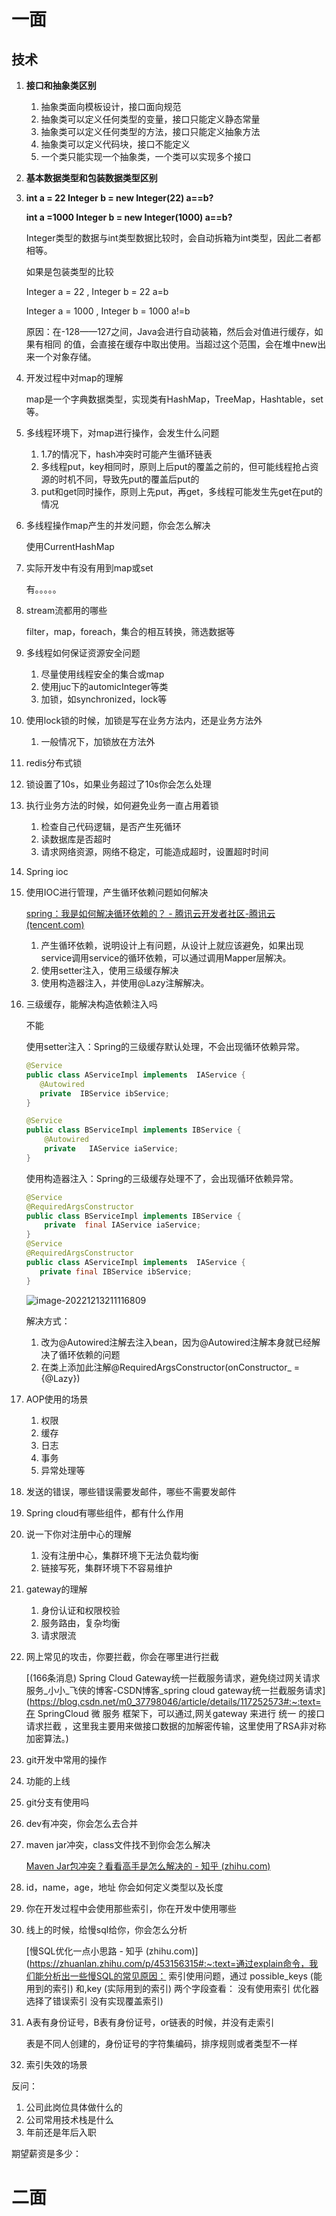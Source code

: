 # 一面

## 技术

1. **接口和抽象类区别**

   1. 抽象类面向模板设计，接口面向规范
   2. 抽象类可以定义任何类型的变量，接口只能定义静态常量
   3. 抽象类可以定义任何类型的方法，接口只能定义抽象方法
   4. 抽象类可以定义代码块，接口不能定义
   5. 一个类只能实现一个抽象类，一个类可以实现多个接口

2. **基本数据类型和包装数据类型区别**

3. **int a = 22   Integer b = new Integer(22)    a==b?**

   **int a =1000   Integer b = new Integer(1000)   a==b?**

   Integer类型的数据与int类型数据比较时，会自动拆箱为int类型，因此二者都相等。

   如果是包装类型的比较

   Integer a = 22  , Integer b = 22  a=b

   Integer a = 1000  , Integer b = 1000  a!=b

   原因：在-128——127之间，Java会进行自动装箱，然后会对值进行缓存，如果有相同 的值，会直接在缓存中取出使用。当超过这个范围，会在堆中new出来一个对象存储。

4. 开发过程中对map的理解

   map是一个字典数据类型，实现类有HashMap，TreeMap，Hashtable，set等。

5. 多线程环境下，对map进行操作，会发生什么问题

   1. 1.7的情况下，hash冲突时可能产生循环链表
   2. 多线程put，key相同时，原则上后put的覆盖之前的，但可能线程抢占资源的时机不同，导致先put的覆盖后put的
   3. put和get同时操作，原则上先put，再get，多线程可能发生先get在put的情况

6. 多线程操作map产生的并发问题，你会怎么解决

   使用CurrentHashMap

7. 实际开发中有没有用到map或set

   有。。。。。

8. stream流都用的哪些

   filter，map，foreach，集合的相互转换，筛选数据等

9. 多线程如何保证资源安全问题

   1. 尽量使用线程安全的集合或map
   2. 使用juc下的automicInteger等类
   3. 加锁，如synchronized，lock等

10. 使用lock锁的时候，加锁是写在业务方法内，还是业务方法外

    1. 一般情况下，加锁放在方法外

11. redis分布式锁

12. 锁设置了10s，如果业务超过了10s你会怎么处理

13. 执行业务方法的时候，如何避免业务一直占用着锁

    1. 检查自己代码逻辑，是否产生死循环
    2. 读数据库是否超时
    3. 请求网络资源，网络不稳定，可能造成超时，设置超时时间

14. Spring ioc

15. 使用IOC进行管理，产生循环依赖问题如何解决

    [spring：我是如何解决循环依赖的？ - 腾讯云开发者社区-腾讯云 (tencent.com)](https://cloud.tencent.com/developer/article/1769948)

    1. 产生循环依赖，说明设计上有问题，从设计上就应该避免，如果出现service调用service的循环依赖，可以通过调用Mapper层解决。
    2. 使用setter注入，使用三级缓存解决
    3. 使用构造器注入，并使用@Lazy注解解决。

16. 三级缓存，能解决构造依赖注入吗

    不能

    使用setter注入：Spring的三级缓存默认处理，不会出现循环依赖异常。

    ```java
    @Service
    public class AServiceImpl implements  IAService {
       @Autowired
       private  IBService ibService;
    }
    
    @Service
    public class BServiceImpl implements IBService {
    	@Autowired
        private   IAService iaService;
    }
    ```

    使用构造器注入：Spring的三级缓存处理不了，会出现循环依赖异常。

    ```java
    @Service
    @RequiredArgsConstructor
    public class BServiceImpl implements IBService {
        private  final IAService iaService;
    }
    @Service
    @RequiredArgsConstructor
    public class AServiceImpl implements  IAService {
       private final IBService ibService;
    }
    ```

    ![image-20221213211116809](https://mynotepicbed.oss-cn-beijing.aliyuncs.com/img/image-20221213211116809.png)

    解决方式：

    1. 改为@Autowired注解去注入bean，因为@Autowired注解本身就已经解决了循环依赖的问题
    2. 在类上添加此注解@RequiredArgsConstructor(onConstructor_ = {@Lazy})

17. AOP使用的场景

    1. 权限
    2. 缓存
    3. 日志
    4. 事务
    5. 异常处理等

18. 发送的错误，哪些错误需要发邮件，哪些不需要发邮件

19. Spring cloud有哪些组件，都有什么作用

20. 说一下你对注册中心的理解

    1. 没有注册中心，集群环境下无法负载均衡
    2. 链接写死，集群环境下不容易维护

21. gateway的理解

    1. 身份认证和权限校验
    2. 服务路由，复杂均衡
    3. 请求限流

22. 网上常见的攻击，你要拦截，你会在哪里进行拦截

    [(166条消息) Spring Cloud Gateway统一拦截服务请求，避免绕过网关请求服务_小小_飞侠的博客-CSDN博客_spring cloud gateway统一拦截服务请求](https://blog.csdn.net/m0_37798046/article/details/117252573#:~:text=在 SpringCloud 微 服务 框架下，可以通过,网关gateway 来进行 统一 的接口 请求拦截 ，这里我主要用来做接口数据的加解密传输，这里使用了RSA非对称加密算法。)

23. git开发中常用的操作

24. 功能的上线

25. git分支有使用吗

26. dev有冲突，你会怎么去合并

27. maven  jar冲突，class文件找不到你会怎么解决 

    [Maven Jar包冲突？看看高手是怎么解决的 - 知乎 (zhihu.com)](https://zhuanlan.zhihu.com/p/417419703)

28. id，name，age，地址  你会如何定义类型以及长度

29. 你在开发过程中会使用那些索引，你在开发中使用哪些

30. 线上的时候，给慢sql给你，你会怎么分析

    [慢SQL优化一点小思路 - 知乎 (zhihu.com)](https://zhuanlan.zhihu.com/p/453156315#:~:text=通过explain命令，我们能分析出一些慢SQL的常见原因： 索引使用问题，通过 possible_keys (能用到的索引) 和,key (实际用到的索引) 两个字段查看： 没有使用索引 优化器选择了错误索引 没有实现覆盖索引)

31. A表有身份证号，B表有身份证号，or链表的时候，并没有走索引

    表是不同人创建的，身份证号的字符集编码，排序规则或者类型不一样

32. 索引失效的场景

反问：

1. 公司此岗位具体做什么的
2. 公司常用技术栈是什么
3. 年前还是年后入职

期望薪资是多少：

# 二面

